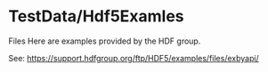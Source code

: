 ﻿# TestData/Hdf5Examles

Files Here are examples provided by the HDF group. 

See: https://support.hdfgroup.org/ftp/HDF5/examples/files/exbyapi/ 

